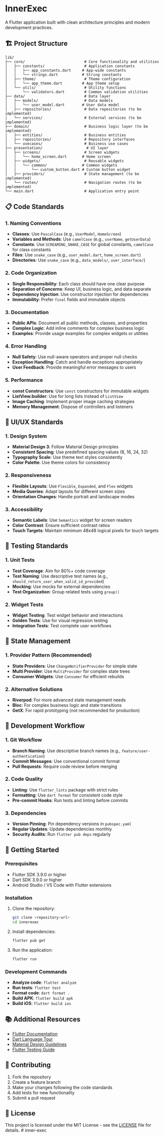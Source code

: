 # InnerExec

A Flutter application built with clean architecture principles and modern development practices.

## 🏗️ Project Structure

```
lib/
├── core/                           # Core functionality and utilities
│   ├── constants/                  # Application constants
│   │   ├── app_constants.dart     # App-wide constants
│   │   └── strings.dart           # String constants
│   ├── theme/                      # Theme configuration
│   │   └── app_theme.dart         # App theme setup
│   └── utils/                      # Utility functions
│       └── validators.dart         # Common validation utilities
├── data/                           # Data layer
│   ├── models/                     # Data models
│   │   └── user_model.dart        # User data model
│   ├── repositories/               # Data repositories (to be implemented)
│   └── services/                   # External services (to be implemented)
├── domain/                         # Business logic layer (to be implemented)
│   ├── entities/                   # Business entities
│   ├── repositories/               # Repository interfaces
│   └── usecases/                   # Business use cases
├── presentation/                    # UI layer
│   ├── screens/                    # Screen widgets
│   │   └── home_screen.dart       # Home screen
│   ├── widgets/                    # Reusable widgets
│   │   └── common/                # Common widgets
│   │       └── custom_button.dart # Custom button widget
│   ├── providers/                  # State management (to be implemented)
│   └── routes/                     # Navigation routes (to be implemented)
└── main.dart                       # Application entry point
```

## 📋 Code Standards

### 1. Naming Conventions

- **Classes**: Use `PascalCase` (e.g., `UserModel`, `HomeScreen`)
- **Variables and Methods**: Use `camelCase` (e.g., `userName`, `getUserData`)
- **Constants**: Use `SCREAMING_SNAKE_CASE` for global constants, `camelCase` for class constants
- **Files**: Use `snake_case` (e.g., `user_model.dart`, `home_screen.dart`)
- **Directories**: Use `snake_case` (e.g., `data_models/`, `user_interface/`)

### 2. Code Organization

- **Single Responsibility**: Each class should have one clear purpose
- **Separation of Concerns**: Keep UI, business logic, and data separate
- **Dependency Injection**: Use constructor injection for dependencies
- **Immutability**: Prefer `final` fields and immutable objects

### 3. Documentation

- **Public APIs**: Document all public methods, classes, and properties
- **Complex Logic**: Add inline comments for complex business logic
- **Examples**: Provide usage examples for complex widgets or utilities

### 4. Error Handling

- **Null Safety**: Use null-aware operators and proper null checks
- **Exception Handling**: Catch and handle exceptions appropriately
- **User Feedback**: Provide meaningful error messages to users

### 5. Performance

- **const Constructors**: Use `const` constructors for immutable widgets
- **ListView.builder**: Use for long lists instead of `ListView`
- **Image Caching**: Implement proper image caching strategies
- **Memory Management**: Dispose of controllers and listeners

## 🎨 UI/UX Standards

### 1. Design System

- **Material Design 3**: Follow Material Design principles
- **Consistent Spacing**: Use predefined spacing values (8, 16, 24, 32)
- **Typography Scale**: Use theme text styles consistently
- **Color Palette**: Use theme colors for consistency

### 2. Responsiveness

- **Flexible Layouts**: Use `Flexible`, `Expanded`, and `Flex` widgets
- **Media Queries**: Adapt layouts for different screen sizes
- **Orientation Changes**: Handle portrait and landscape modes

### 3. Accessibility

- **Semantic Labels**: Use `Semantics` widget for screen readers
- **Color Contrast**: Ensure sufficient contrast ratios
- **Touch Targets**: Maintain minimum 48x48 logical pixels for touch targets

## 🧪 Testing Standards

### 1. Unit Tests

- **Test Coverage**: Aim for 80%+ code coverage
- **Test Naming**: Use descriptive test names (e.g., `should_return_user_when_valid_id_provided`)
- **Mocking**: Use mocks for external dependencies
- **Test Organization**: Group related tests using `group()`

### 2. Widget Tests

- **Widget Testing**: Test widget behavior and interactions
- **Golden Tests**: Use for visual regression testing
- **Integration Tests**: Test complete user workflows

## 📱 State Management

### 1. Provider Pattern (Recommended)

- **State Providers**: Use `ChangeNotifierProvider` for simple state
- **Multi Provider**: Use `MultiProvider` for complex state trees
- **Consumer Widgets**: Use `Consumer` for efficient rebuilds

### 2. Alternative Solutions

- **Riverpod**: For more advanced state management needs
- **Bloc**: For complex business logic and state transitions
- **GetX**: For rapid prototyping (not recommended for production)

## 🔧 Development Workflow

### 1. Git Workflow

- **Branch Naming**: Use descriptive branch names (e.g., `feature/user-authentication`)
- **Commit Messages**: Use conventional commit format
- **Pull Requests**: Require code review before merging

### 2. Code Quality

- **Linting**: Use `flutter_lints` package with strict rules
- **Formatting**: Use `dart format` for consistent code style
- **Pre-commit Hooks**: Run tests and linting before commits

### 3. Dependencies

- **Version Pinning**: Pin dependency versions in `pubspec.yaml`
- **Regular Updates**: Update dependencies monthly
- **Security Audits**: Run `flutter pub deps` regularly

## 🚀 Getting Started

### Prerequisites

- Flutter SDK 3.9.0 or higher
- Dart SDK 3.9.0 or higher
- Android Studio / VS Code with Flutter extensions

### Installation

1. Clone the repository:
   ```bash
   git clone <repository-url>
   cd innerexec
   ```

2. Install dependencies:
   ```bash
   flutter pub get
   ```

3. Run the application:
   ```bash
   flutter run
   ```

### Development Commands

- **Analyze code**: `flutter analyze`
- **Run tests**: `flutter test`
- **Format code**: `dart format .`
- **Build APK**: `flutter build apk`
- **Build iOS**: `flutter build ios`

## 📚 Additional Resources

- [Flutter Documentation](https://flutter.dev/docs)
- [Dart Language Tour](https://dart.dev/guides/language/language-tour)
- [Material Design Guidelines](https://material.io/design)
- [Flutter Testing Guide](https://flutter.dev/docs/testing)

## 🤝 Contributing

1. Fork the repository
2. Create a feature branch
3. Make your changes following the code standards
4. Add tests for new functionality
5. Submit a pull request

## 📄 License

This project is licensed under the MIT License - see the [LICENSE](LICENSE) file for details.
#   i n n e r - e x e c  
 